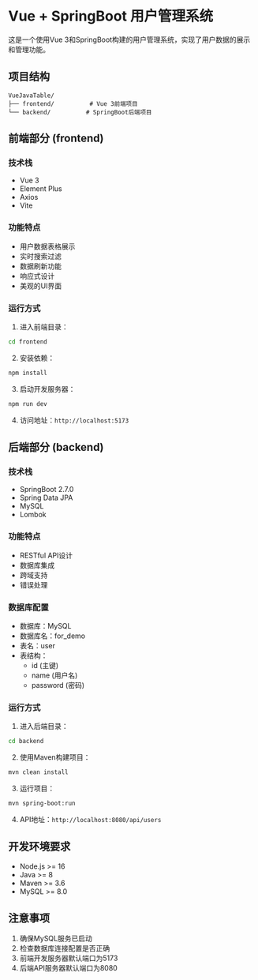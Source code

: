 # Vue + SpringBoot 用户管理系统

这是一个使用Vue 3和SpringBoot构建的用户管理系统，实现了用户数据的展示和管理功能。

## 项目结构

```
VueJavaTable/
├── frontend/          # Vue 3前端项目
└── backend/          # SpringBoot后端项目
```

## 前端部分 (frontend)

### 技术栈
- Vue 3
- Element Plus
- Axios
- Vite

### 功能特点
- 用户数据表格展示
- 实时搜索过滤
- 数据刷新功能
- 响应式设计
- 美观的UI界面

### 运行方式
1. 进入前端目录：
```bash
cd frontend
```

2. 安装依赖：
```bash
npm install
```

3. 启动开发服务器：
```bash
npm run dev
```

4. 访问地址：`http://localhost:5173`

## 后端部分 (backend)

### 技术栈
- SpringBoot 2.7.0
- Spring Data JPA
- MySQL
- Lombok

### 功能特点
- RESTful API设计
- 数据库集成
- 跨域支持
- 错误处理

### 数据库配置
- 数据库：MySQL
- 数据库名：for_demo
- 表名：user
- 表结构：
  - id (主键)
  - name (用户名)
  - password (密码)

### 运行方式
1. 进入后端目录：
```bash
cd backend
```

2. 使用Maven构建项目：
```bash
mvn clean install
```

3. 运行项目：
```bash
mvn spring-boot:run
```

4. API地址：`http://localhost:8080/api/users`

## 开发环境要求
- Node.js >= 16
- Java >= 8
- Maven >= 3.6
- MySQL >= 8.0

## 注意事项
1. 确保MySQL服务已启动
2. 检查数据库连接配置是否正确
3. 前端开发服务器默认端口为5173
4. 后端API服务器默认端口为8080 